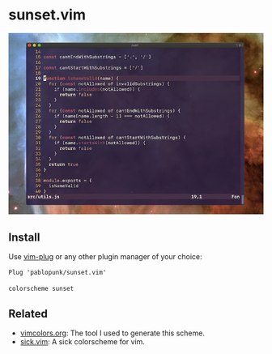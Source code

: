 # sunset.vim

![screenshot](https://github.com/pablopunk/art/raw/master/sunset/vim.png)

## Install

Use [vim-plug](https://github.com/pablopunk/sunset.vim) or any other plugin manager of your choice:

```viml
Plug 'pablopunk/sunset.vim'

colorscheme sunset
```

## Related

- [vimcolors.org](https://vimcolors.org): The tool I used to generate this scheme.
- [sick.vim](https://github.com/pablopunk/sick.vim): A sick colorscheme for vim.
